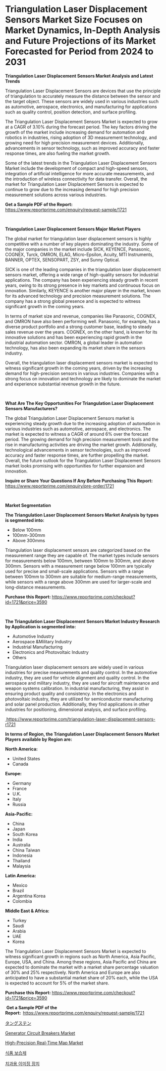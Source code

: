 <p><h1>Triangulation Laser Displacement Sensors Market Size Focuses on Market Dynamics, In-Depth Analysis and Future Projections of its Market Forecasted for Period from 2024 to 2031</h1></p><p><strong>Triangulation Laser Displacement Sensors Market Analysis and Latest Trends</strong></p>
<p><p>Triangulation Laser Displacement Sensors are devices that use the principle of triangulation to accurately measure the distance between the sensor and the target object. These sensors are widely used in various industries such as automotive, aerospace, electronics, and manufacturing for applications such as quality control, position detection, and surface profiling.</p><p>The Triangulation Laser Displacement Sensors Market is expected to grow at a CAGR of 3.10% during the forecast period. The key factors driving the growth of the market include increasing demand for automation and robotics in industries, rising adoption of 3D measurement technology, and growing need for high precision measurement devices. Additionally, advancements in sensor technology, such as improved accuracy and faster response times, are also fueling the market growth.</p><p>Some of the latest trends in the Triangulation Laser Displacement Sensors Market include the development of compact and high-speed sensors, integration of artificial intelligence for more accurate measurements, and the introduction of wireless connectivity for data transfer. Overall, the market for Triangulation Laser Displacement Sensors is expected to continue to grow due to the increasing demand for high precision measurement solutions across various industries.</p></p>
<p><strong>Get a Sample PDF of the Report:&nbsp;</strong> <a href="https://www.reportprime.com/enquiry/request-sample/1721">https://www.reportprime.com/enquiry/request-sample/1721</a></p>
<p>&nbsp;</p>
<p><strong>Triangulation Laser Displacement Sensors Major Market Players</strong></p>
<p><p>The global market for triangulation laser displacement sensors is highly competitive with a number of key players dominating the industry. Some of the major companies in the market include SICK, KEYENCE, Panasonic, COGNEX, Turck, OMRON, ELAG, Micro-Epsilon, Acuity, MTI Instruments, BANNER, OPTEX, SENSOPART, ZSY, and Sunny Optical.</p><p>SICK is one of the leading companies in the triangulation laser displacement sensors market, offering a wide range of high-quality sensors for industrial applications. The company has been experiencing steady growth in recent years, owing to its strong presence in key markets and continuous focus on innovation. Similarly, KEYENCE is another major player in the market, known for its advanced technology and precision measurement solutions. The company has a strong global presence and is expected to witness significant growth in the coming years.</p><p>In terms of market size and revenue, companies like Panasonic, COGNEX, and OMRON have also been performing well. Panasonic, for example, has a diverse product portfolio and a strong customer base, leading to steady sales revenue over the years. COGNEX, on the other hand, is known for its innovative solutions and has been experiencing rapid growth in the industrial automation sector. OMRON, a global leader in automation technology, has also been expanding its market share in the sensors industry.</p><p>Overall, the triangulation laser displacement sensors market is expected to witness significant growth in the coming years, driven by the increasing demand for high-precision sensors in various industries. Companies with a strong focus on innovation and technology are likely to dominate the market and experience substantial revenue growth in the future.</p></p>
<p>&nbsp;</p>
<p><strong>What Are The Key Opportunities For Triangulation Laser Displacement Sensors Manufacturers?</strong></p>
<p><p>The global Triangulation Laser Displacement Sensors market is experiencing steady growth due to the increasing adoption of automation in various industries such as automotive, aerospace, and electronics. The market is expected to witness a CAGR of around 6% over the forecast period. The growing demand for high precision measurement tools and the rise in manufacturing activities are driving the market growth. Additionally, technological advancements in sensor technologies, such as improved accuracy and faster response times, are further propelling the market. Overall, the future outlook for the Triangulation Laser Displacement Sensors market looks promising with opportunities for further expansion and innovation.</p></p>
<p><strong>Inquire or Share Your Questions If Any Before Purchasing This Report:</strong> <a href="https://www.reportprime.com/enquiry/pre-order/1721">https://www.reportprime.com/enquiry/pre-order/1721</a></p>
<p>&nbsp;</p>
<p><strong>Market Segmentation</strong></p>
<p><strong>The Triangulation Laser Displacement Sensors Market Analysis by types is segmented into:</strong></p>
<p><ul><li>Below 100mm</li><li>100mm-300mm</li><li>Above 300mms</li></ul></p>
<p><p>Triangulation laser displacement sensors are categorized based on the measurement range they are capable of. The market types include sensors for measurements below 100mm, between 100mm to 300mm, and above 300mm. Sensors with a measurement range below 100mm are typically used for precise and small-scale applications. Sensors with a range between 100mm to 300mm are suitable for medium-range measurements, while sensors with a range above 300mm are used for larger-scale and long-distance measurements.</p></p>
<p><strong>Purchase this Report:&nbsp;</strong><a href="https://www.reportprime.com/checkout?id=1721&price=3590">https://www.reportprime.com/checkout?id=1721&price=3590</a></p>
<p>&nbsp;</p>
<p><strong>The Triangulation Laser Displacement Sensors Market Industry Research by Application is segmented into:</strong></p>
<p><ul><li>Automotive Industry</li><li>Aerospace &Military Industry</li><li>Industrial Manufacturing</li><li>Electronics and Photovoltaic Industry</li><li>Others</li></ul></p>
<p><p>Triangulation laser displacement sensors are widely used in various industries for precise measurements and quality control. In the automotive industry, they are used for vehicle alignment and quality control. In the aerospace and military industry, they are used for aircraft maintenance and weapon systems calibration. In industrial manufacturing, they assist in ensuring product quality and consistency. In the electronics and photovoltaic industry, they are utilized for semiconductor manufacturing and solar panel production. Additionally, they find applications in other industries for positioning, dimensional analysis, and surface profiling.</p></p>
<p><a href="https://www.reportprime.com/triangulation-laser-displacement-sensors-r1721">&nbsp;https://www.reportprime.com/triangulation-laser-displacement-sensors-r1721</a></p>
<p><strong>In terms of Region, the Triangulation Laser Displacement Sensors Market Players available by Region are:</strong></p>
<p>
    <p> <strong> North America: </strong>
        <ul>
            <li>United States</li>
            <li>Canada</li>
        </ul>
        </p> 
    <p> <strong> Europe: </strong>
        <ul>
            <li>Germany</li>
            <li>France</li>
            <li>U.K.</li>
            <li>Italy</li>
            <li>Russia</li>
        </ul>
        </p> 
    <p> <strong> Asia-Pacific: </strong>
        <ul>
            <li>China</li>
            <li>Japan</li>
            <li>South Korea</li>
            <li>India</li>
            <li>Australia</li>
            <li>China Taiwan</li>
            <li>Indonesia</li>
            <li>Thailand</li>
            <li>Malaysia</li>
        </ul>
        </p> 
    <p> <strong> Latin America: </strong>
        <ul>
            <li>Mexico</li>
            <li>Brazil</li>
            <li>Argentina Korea</li>
            <li>Colombia</li>
        </ul>
        </p> 
    <p> <strong> Middle East & Africa: </strong>
        <ul>
            <li>Turkey</li>
            <li>Saudi</li>
            <li>Arabia</li>
            <li>UAE</li>
            <li>Korea</li>
        </ul>
    </p>
    </p>
<p><p>The Triangulation Laser Displacement Sensors Market is expected to witness significant growth in regions such as North America, Asia Pacific, Europe, USA, and China. Among these regions, Asia Pacific and China are expected to dominate the market with a market share percentage valuation of 30% and 25% respectively. North America and Europe are also anticipated to have a substantial market share of 20% each, while the USA is expected to account for 5% of the market share.</p></p>
<p><strong>Purchase this Report: </strong><a href="https://www.reportprime.com/checkout?id=1721&price=3590">https://www.reportprime.com/checkout?id=1721&price=3590</a></p>
<p>&nbsp;<strong>Get a Sample PDF of the Report:&nbsp;&nbsp;</strong><a href="https://www.reportprime.com/enquiry/request-sample/1721">https://www.reportprime.com/enquiry/request-sample/1721</a></p>
<p><strong></strong></p>
<p><p><a href="https://github.com/AbigaleHuel/Market-Research-Report-List-1/blob/main/851547016974.md">タングステン</a></p><p><a href="https://medium.com/@paullawrence644/global-generator-circuit-breakers-industry-types-applications-market-players-regional-growth-f0043c532022">Generator Circuit Breakers Market</a></p><p><a href="https://www.linkedin.com/pulse/high-precision-real-time-map-market-analysis-report-global-oy0oe?trackingId=qRnSjzwM7RwCv1Nr7WqgLA%3D%3D">High-Precision Real-Time Map Market</a></p><p><a href="https://github.com/sarassiksa/Market-Research-Report-List-1/blob/main/875049721301.md">식품 보습제</a></p><p><a href="https://github.com/LoganRew1964/Market-Research-Report-List-1/blob/main/833179021311.md">치과용 이미징 장치</a></p></p>